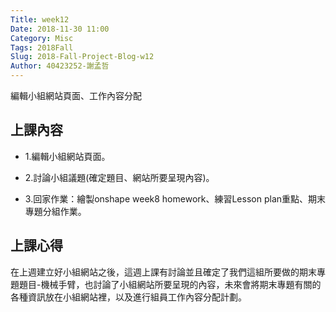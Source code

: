 ```yaml
---
Title: week12
Date: 2018-11-30 11:00
Category: Misc
Tags: 2018Fall
Slug: 2018-Fall-Project-Blog-w12
Author: 40423252-謝孟哲
---
```


編輯小組網站頁面、工作內容分配

<!-- PELICAN_END_SUMMARY -->

上課內容
----
* 1.編輯小組網站頁面。

* 2.討論小組議題(確定題目、網站所要呈現內容)。

* 3.回家作業：繪製onshape week8 homework、練習Lesson plan重點、期末專題分組作業。


上課心得
----
在上週建立好小組網站之後，這週上課有討論並且確定了我們這組所要做的期末專題題目-機械手臂，也討論了小組網站所要呈現的內容，未來會將期末專題有關的各種資訊放在小組網站裡，以及進行組員工作內容分配計劃。